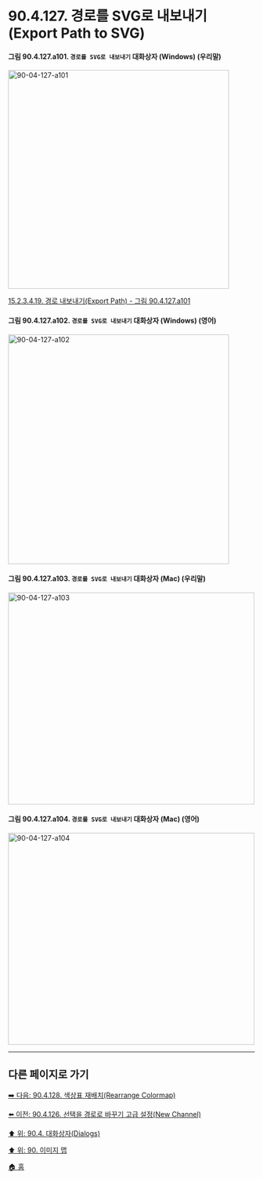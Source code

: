 # 90.4.127. 경로를 SVG로 내보내기(Export Path to SVG)

<a id="90-04-127-a101"></a>

#### 그림 90.4.127.a101. `경로를 SVG로 내보내기` 대화상자 (Windows) (우리말)
<img width="451" height="446" alt="90-04-127-a101" src="https://github.com/wonder13662/gimp/assets/15767104/f90cdc4d-4e3a-46fe-a5e6-26bc5715f672" />

[15.2.3.4.19. 경로 내보내기(Export Path) - 그림 90.4.127.a101](./15-02-03-04-19-export_path.md#90-04-127-a101)

<a id="90-04-127-a102"></a>

#### 그림 90.4.127.a102. `경로를 SVG로 내보내기` 대화상자 (Windows) (영어)
<img width="451" height="468" alt="90-04-127-a102" src="https://github.com/wonder13662/gimp/assets/15767104/f2bd3bac-b8e0-42ab-95d0-5c287c94bde1" />

<a id="90-04-127-a103"></a>

#### 그림 90.4.127.a103. `경로를 SVG로 내보내기` 대화상자 (Mac) (우리말)
<img width="503" height="432" alt="90-04-127-a103" src="https://github.com/wonder13662/gimp/assets/15767104/d9b7dbcb-4215-476e-b972-e897da90e219" />

<a id="90-04-127-a104"></a>

#### 그림 90.4.127.a104. `경로를 SVG로 내보내기` 대화상자 (Mac) (영어)
<img width="503" height="432" alt="90-04-127-a104" src="https://github.com/wonder13662/gimp/assets/15767104/b7023169-1d64-4eb6-a366-22c434910371" />

***

## 다른 페이지로 가기

[➡️ 다음: 90.4.128. 색상표 재배치(Rearrange Colormap)](./90-04-0128-rearrange_color_map.md)

[⬅️ 이전: 90.4.126. 선택을 경로로 바꾸기 고급 설정(New Channel)](./90-04-0126-selection_to_path_advanced_settings.md)

[⬆️ 위: 90.4. 대화상자(Dialogs)](./90-04-0000-dialogs.md)

[⬆️ 위: 90. 이미지 맵](./90-00-image-map.md)

[🏠 홈](./00-home.md)
